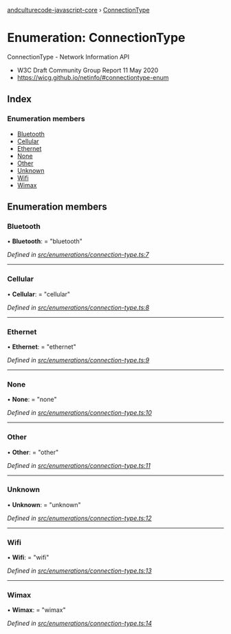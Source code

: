 [andculturecode-javascript-core](../README.md) › [ConnectionType](connectiontype.md)

# Enumeration: ConnectionType

ConnectionType - Network Information API
- W3C Draft Community Group Report 11 May 2020
- https://wicg.github.io/netinfo/#connectiontype-enum

## Index

### Enumeration members

* [Bluetooth](connectiontype.md#bluetooth)
* [Cellular](connectiontype.md#cellular)
* [Ethernet](connectiontype.md#ethernet)
* [None](connectiontype.md#none)
* [Other](connectiontype.md#other)
* [Unknown](connectiontype.md#unknown)
* [Wifi](connectiontype.md#wifi)
* [Wimax](connectiontype.md#wimax)

## Enumeration members

###  Bluetooth

• **Bluetooth**: = "bluetooth"

*Defined in [src/enumerations/connection-type.ts:7](https://github.com/AndcultureCode/AndcultureCode.JavaScript.Core/blob/8072b39/src/enumerations/connection-type.ts#L7)*

___

###  Cellular

• **Cellular**: = "cellular"

*Defined in [src/enumerations/connection-type.ts:8](https://github.com/AndcultureCode/AndcultureCode.JavaScript.Core/blob/8072b39/src/enumerations/connection-type.ts#L8)*

___

###  Ethernet

• **Ethernet**: = "ethernet"

*Defined in [src/enumerations/connection-type.ts:9](https://github.com/AndcultureCode/AndcultureCode.JavaScript.Core/blob/8072b39/src/enumerations/connection-type.ts#L9)*

___

###  None

• **None**: = "none"

*Defined in [src/enumerations/connection-type.ts:10](https://github.com/AndcultureCode/AndcultureCode.JavaScript.Core/blob/8072b39/src/enumerations/connection-type.ts#L10)*

___

###  Other

• **Other**: = "other"

*Defined in [src/enumerations/connection-type.ts:11](https://github.com/AndcultureCode/AndcultureCode.JavaScript.Core/blob/8072b39/src/enumerations/connection-type.ts#L11)*

___

###  Unknown

• **Unknown**: = "unknown"

*Defined in [src/enumerations/connection-type.ts:12](https://github.com/AndcultureCode/AndcultureCode.JavaScript.Core/blob/8072b39/src/enumerations/connection-type.ts#L12)*

___

###  Wifi

• **Wifi**: = "wifi"

*Defined in [src/enumerations/connection-type.ts:13](https://github.com/AndcultureCode/AndcultureCode.JavaScript.Core/blob/8072b39/src/enumerations/connection-type.ts#L13)*

___

###  Wimax

• **Wimax**: = "wimax"

*Defined in [src/enumerations/connection-type.ts:14](https://github.com/AndcultureCode/AndcultureCode.JavaScript.Core/blob/8072b39/src/enumerations/connection-type.ts#L14)*
